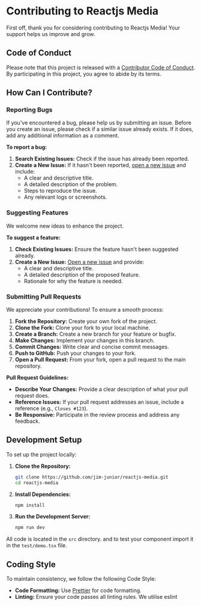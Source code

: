 
# Contributing to Reactjs Media

First off, thank you for considering contributing to Reactjs Media! Your support helps us improve and grow.

## Code of Conduct

Please note that this project is released with a [Contributor Code of Conduct](https://www.contributor-covenant.org/version/2/0/code_of_conduct/). By participating in this project, you agree to abide by its terms.

## How Can I Contribute?

### Reporting Bugs

If you've encountered a bug, please help us by submitting an issue. Before you create an issue, please check if a similar issue already exists. If it does, add any additional information as a comment.

**To report a bug:**

1. **Search Existing Issues:** Check if the issue has already been reported.
2. **Create a New Issue:** If it hasn't been reported, [open a new issue](https://github.com/jim-junior/reactjs-media/issues/new) and include:
   - A clear and descriptive title.
   - A detailed description of the problem.
   - Steps to reproduce the issue.
   - Any relevant logs or screenshots.

### Suggesting Features

We welcome new ideas to enhance the project.

**To suggest a feature:**

1. **Check Existing Issues:** Ensure the feature hasn't been suggested already.
2. **Create a New Issue:** [Open a new issue](https://github.com/jim-junior/reactjs-media/issues/new) and provide:
   - A clear and descriptive title.
   - A detailed description of the proposed feature.
   - Rationale for why the feature is needed.

### Submitting Pull Requests

We appreciate your contributions! To ensure a smooth process:

1. **Fork the Repository:** Create your own fork of the project.
2. **Clone the Fork:** Clone your fork to your local machine.
3. **Create a Branch:** Create a new branch for your feature or bugfix.
4. **Make Changes:** Implement your changes in this branch.
5. **Commit Changes:** Write clear and concise commit messages.
6. **Push to GitHub:** Push your changes to your fork.
7. **Open a Pull Request:** From your fork, open a pull request to the main repository.

**Pull Request Guidelines:**

- **Describe Your Changes:** Provide a clear description of what your pull request does.
- **Reference Issues:** If your pull request addresses an issue, include a reference (e.g., `Closes #123`).
- **Be Responsive:** Participate in the review process and address any feedback.

## Development Setup

To set up the project locally:

1. **Clone the Repository:**

   ```bash
   git clone https://github.com/jim-junior/reactjs-media.git
   cd reactjs-media
   ```

2. **Install Dependencies:**

   ```bash
   npm install
   ```

3. **Run the Development Server:**

   ```bash
   npm run dev
   ```

All code is located in the `src` directory. and to test your component import it in the `test/demo.tsx` file.

## Coding Style

To maintain consistency, we follow the following Code Style:

- **Code Formatting:** Use [Prettier](https://prettier.io/) for code formatting.
- **Linting:** Ensure your code passes all linting rules. We utilise eslint
